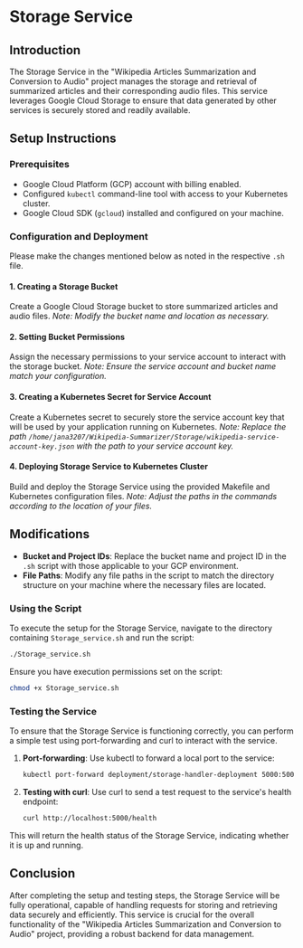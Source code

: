 # Storage Service

## Introduction
The Storage Service in the "Wikipedia Articles Summarization and Conversion to Audio" project manages the storage and retrieval of summarized articles and their corresponding audio files. This service leverages Google Cloud Storage to ensure that data generated by other services is securely stored and readily available.

## Setup Instructions

### Prerequisites
- Google Cloud Platform (GCP) account with billing enabled.
- Configured `kubectl` command-line tool with access to your Kubernetes cluster.
- Google Cloud SDK (`gcloud`) installed and configured on your machine.

### Configuration and Deployment
Please make the changes mentioned below as noted in the respective `.sh` file.

#### 1. Creating a Storage Bucket
Create a Google Cloud Storage bucket to store summarized articles and audio files.
*Note: Modify the bucket name and location as necessary.*

#### 2. Setting Bucket Permissions
Assign the necessary permissions to your service account to interact with the storage bucket.
*Note: Ensure the service account and bucket name match your configuration.*

#### 3. Creating a Kubernetes Secret for Service Account
Create a Kubernetes secret to securely store the service account key that will be used by your application running on Kubernetes.
*Note: Replace the path `/home/jana3207/Wikipedia-Summarizer/Storage/wikipedia-service-account-key.json` with the path to your service account key.*

#### 4. Deploying Storage Service to Kubernetes Cluster
Build and deploy the Storage Service using the provided Makefile and Kubernetes configuration files.
*Note: Adjust the paths in the commands according to the location of your files.*


## Modifications
- **Bucket and Project IDs**: Replace the bucket name and project ID in the `.sh` script with those applicable to your GCP environment.
- **File Paths**: Modify any file paths in the script to match the directory structure on your machine where the necessary files are located.

### Using the Script
To execute the setup for the Storage Service, navigate to the directory containing `Storage_service.sh` and run the script:
```bash
./Storage_service.sh
```
Ensure you have execution permissions set on the script:
```bash
chmod +x Storage_service.sh
```


### Testing the Service
To ensure that the Storage Service is functioning correctly, you can perform a simple test using port-forwarding and curl to interact with the service.

1. **Port-forwarding**:
   Use kubectl to forward a local port to the service:
   ```bash
   kubectl port-forward deployment/storage-handler-deployment 5000:5000
   ```

2. **Testing with curl**:
   Use curl to send a test request to the service's health endpoint:
   ```bash
   curl http://localhost:5000/health
   ```

This will return the health status of the Storage Service, indicating whether it is up and running.

## Conclusion
After completing the setup and testing steps, the Storage Service will be fully operational, capable of handling requests for storing and retrieving data securely and efficiently. This service is crucial for the overall functionality of the "Wikipedia Articles Summarization and Conversion to Audio" project, providing a robust backend for data management.

